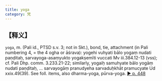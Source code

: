 ```yaml
---
title: yoga
category: 梵
---
```

## 【释义】
`yoga`, m. (Pali id., PTSD s.v. 3; not in Skt.), bond, tie, attachment (in Pali numbering 4, = the 4 ogha or āśrava): yogehi vuhyati bālo yogaṃ nudati paṇḍitaḥ, sarvayoga-asaṃyukto yogakṣemīti vuccati Mv iii.384.12-13 (vss); cf. Pali Dhp. comm. 3.233.21-22; similarly, yogaiḥ samuhyate bālo yogāṃ nudati paṇḍitaḥ, ... sarvayogāṃ pranudyeha sarvaduḥkhāt pramucyate Ud xxix.49(39). See foll. items, also dharma-yoga, pūrva-yoga.
[► p. 448](http://fanfoyan.com/pdfjs/show-bh.html?cur=448&max=627&len=3&path=/bh/)
